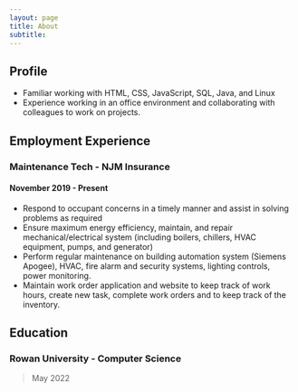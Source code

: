 ```yaml
---
layout: page
title: About
subtitle: 
---
```


## Profile
* Familiar working with HTML, CSS, JavaScript, SQL, Java, and Linux
* Experience working in an office environment and collaborating with colleagues to work
on projects.
  
## Employment Experience
### Maintenance Tech - NJM Insurance
#### November 2019 - Present 
* Respond to occupant concerns in a timely manner and assist in solving problems
as required
* Ensure maximum energy efficiency, maintain, and repair mechanical/electrical
system (including boilers, chillers, HVAC equipment, pumps, and generator)
* Perform regular maintenance on building automation system (Siemens Apogee), HVAC,
fire alarm and security systems, lighting controls, power monitoring.
* Maintain work order application and website to keep track of work hours, create new
task, complete work orders and to keep track of the inventory.

## Education
### Rowan University - Computer Science
> May 2022
